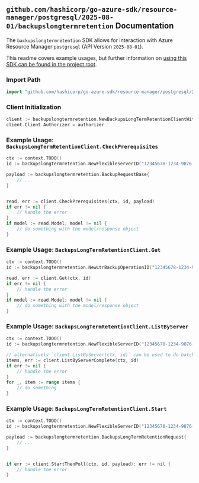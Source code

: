 
## `github.com/hashicorp/go-azure-sdk/resource-manager/postgresql/2025-08-01/backupslongtermretention` Documentation

The `backupslongtermretention` SDK allows for interaction with Azure Resource Manager `postgresql` (API Version `2025-08-01`).

This readme covers example usages, but further information on [using this SDK can be found in the project root](https://github.com/hashicorp/go-azure-sdk/tree/main/docs).

### Import Path

```go
import "github.com/hashicorp/go-azure-sdk/resource-manager/postgresql/2025-08-01/backupslongtermretention"
```


### Client Initialization

```go
client := backupslongtermretention.NewBackupsLongTermRetentionClientWithBaseURI("https://management.azure.com")
client.Client.Authorizer = authorizer
```


### Example Usage: `BackupsLongTermRetentionClient.CheckPrerequisites`

```go
ctx := context.TODO()
id := backupslongtermretention.NewFlexibleServerID("12345678-1234-9876-4563-123456789012", "example-resource-group", "flexibleServerName")

payload := backupslongtermretention.BackupRequestBase{
	// ...
}


read, err := client.CheckPrerequisites(ctx, id, payload)
if err != nil {
	// handle the error
}
if model := read.Model; model != nil {
	// do something with the model/response object
}
```


### Example Usage: `BackupsLongTermRetentionClient.Get`

```go
ctx := context.TODO()
id := backupslongtermretention.NewLtrBackupOperationID("12345678-1234-9876-4563-123456789012", "example-resource-group", "flexibleServerName", "ltrBackupOperationName")

read, err := client.Get(ctx, id)
if err != nil {
	// handle the error
}
if model := read.Model; model != nil {
	// do something with the model/response object
}
```


### Example Usage: `BackupsLongTermRetentionClient.ListByServer`

```go
ctx := context.TODO()
id := backupslongtermretention.NewFlexibleServerID("12345678-1234-9876-4563-123456789012", "example-resource-group", "flexibleServerName")

// alternatively `client.ListByServer(ctx, id)` can be used to do batched pagination
items, err := client.ListByServerComplete(ctx, id)
if err != nil {
	// handle the error
}
for _, item := range items {
	// do something
}
```


### Example Usage: `BackupsLongTermRetentionClient.Start`

```go
ctx := context.TODO()
id := backupslongtermretention.NewFlexibleServerID("12345678-1234-9876-4563-123456789012", "example-resource-group", "flexibleServerName")

payload := backupslongtermretention.BackupsLongTermRetentionRequest{
	// ...
}


if err := client.StartThenPoll(ctx, id, payload); err != nil {
	// handle the error
}
```
